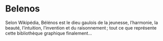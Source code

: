 # Belenos

Selon Wikipédia, Bélénos est le dieu gaulois de la jeunesse, l’harmonie, la
beauté, l’intuition, l’invention et du raisonnement ; tout ce que représente
cette bibliothèque graphique finalement...

